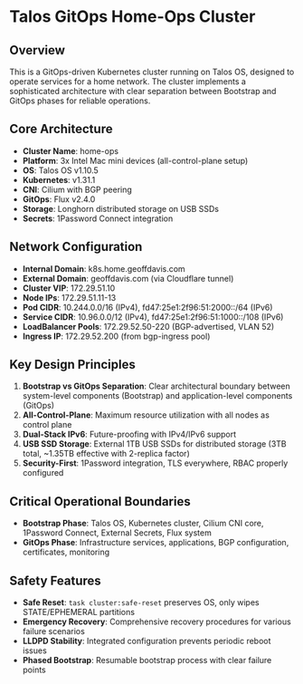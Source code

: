 # Talos GitOps Home-Ops Cluster

## Overview

This is a GitOps-driven Kubernetes cluster running on Talos OS, designed to operate services for a home network. The cluster implements a sophisticated architecture with clear separation between Bootstrap and GitOps phases for reliable operations.

## Core Architecture

- **Cluster Name**: home-ops
- **Platform**: 3x Intel Mac mini devices (all-control-plane setup)
- **OS**: Talos OS v1.10.5
- **Kubernetes**: v1.31.1
- **CNI**: Cilium with BGP peering
- **GitOps**: Flux v2.4.0
- **Storage**: Longhorn distributed storage on USB SSDs
- **Secrets**: 1Password Connect integration

## Network Configuration

- **Internal Domain**: k8s.home.geoffdavis.com
- **External Domain**: geoffdavis.com (via Cloudflare tunnel)
- **Cluster VIP**: 172.29.51.10
- **Node IPs**: 172.29.51.11-13
- **Pod CIDR**: 10.244.0.0/16 (IPv4), fd47:25e1:2f96:51:2000::/64 (IPv6)
- **Service CIDR**: 10.96.0.0/12 (IPv4), fd47:25e1:2f96:51:1000::/108 (IPv6)
- **LoadBalancer Pools**: 172.29.52.50-220 (BGP-advertised, VLAN 52)
- **Ingress IP**: 172.29.52.200 (from bgp-ingress pool)

## Key Design Principles

1. **Bootstrap vs GitOps Separation**: Clear architectural boundary between system-level components (Bootstrap) and application-level components (GitOps)
2. **All-Control-Plane**: Maximum resource utilization with all nodes as control plane
3. **Dual-Stack IPv6**: Future-proofing with IPv4/IPv6 support
4. **USB SSD Storage**: External 1TB USB SSDs for distributed storage (3TB total, ~1.35TB effective with 2-replica factor)
5. **Security-First**: 1Password integration, TLS everywhere, RBAC properly configured

## Critical Operational Boundaries

- **Bootstrap Phase**: Talos OS, Kubernetes cluster, Cilium CNI core, 1Password Connect, External Secrets, Flux system
- **GitOps Phase**: Infrastructure services, applications, BGP configuration, certificates, monitoring

## Safety Features

- **Safe Reset**: `task cluster:safe-reset` preserves OS, only wipes STATE/EPHEMERAL partitions
- **Emergency Recovery**: Comprehensive recovery procedures for various failure scenarios
- **LLDPD Stability**: Integrated configuration prevents periodic reboot issues
- **Phased Bootstrap**: Resumable bootstrap process with clear failure points
